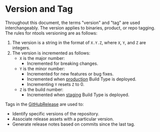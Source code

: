 # Version and Tag

Throughout this document, the terms "version" and "tag" are used interchangeably. The version applies to binaries, product, or repo tagging. The rules for ntools versioning are as follows:

1. The version is a string in the format of `X.Y.Z`, where `X`, `Y`, and `Z` are integers.
2. The version is incremented as follows:
    - `X` is the major number:
      - Incremented for breaking changes.
    - `Y` is the minor number:
      - Incremented for new features or bug fixes.
      - Incremented when [production](buildtypes.md#production) Build Type is deployed.
      - Incrementing `Y` resets `Z` to 0.
    - `Z` is the build number:
        - Incremented when [staging](buildtypes.md#staging) Build Type is deployed.

Tags in the [GitHubRelease](./ntools/github-release.md) are used to:

- Identify specific versions of the repository.
- Associate release assets with a particular version.
- Generate release notes based on commits since the last tag.